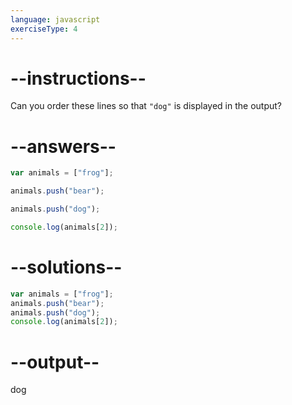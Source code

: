```yaml
---
language: javascript
exerciseType: 4
---
```


# --instructions--

Can you order these lines so that `"dog"` is displayed in the output?

# --answers--

```javascript
var animals = ["frog"];
```

```javascript
animals.push("bear");
```

```javascript
animals.push("dog");
```

```javascript
console.log(animals[2]);
```

# --solutions--

```javascript
var animals = ["frog"];
animals.push("bear");
animals.push("dog");
console.log(animals[2]);
```

# --output--

dog

